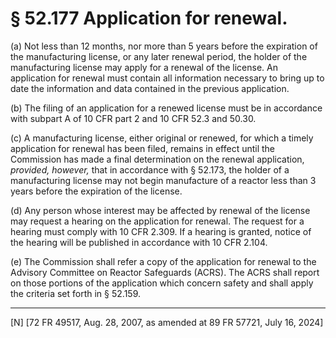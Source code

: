 # § 52.177   Application for renewal.

(a) Not less than 12 months, nor more than 5 years before the expiration of the manufacturing license, or any later renewal period, the holder of the manufacturing license may apply for a renewal of the license. An application for renewal must contain all information necessary to bring up to date the information and data contained in the previous application.


(b) The filing of an application for a renewed license must be in accordance with subpart A of 10 CFR part 2 and 10 CFR 52.3 and 50.30.


(c) A manufacturing license, either original or renewed, for which a timely application for renewal has been filed, remains in effect until the Commission has made a final determination on the renewal application, *provided, however,* that in accordance with § 52.173, the holder of a manufacturing license may not begin manufacture of a reactor less than 3 years before the expiration of the license.


(d) Any person whose interest may be affected by renewal of the license may request a hearing on the application for renewal. The request for a hearing must comply with 10 CFR 2.309. If a hearing is granted, notice of the hearing will be published in accordance with 10 CFR 2.104.


(e) The Commission shall refer a copy of the application for renewal to the Advisory Committee on Reactor Safeguards (ACRS). The ACRS shall report on those portions of the application which concern safety and shall apply the criteria set forth in § 52.159.



---

[N] [72 FR 49517, Aug. 28, 2007, as amended at 89 FR 57721, July 16, 2024] 






